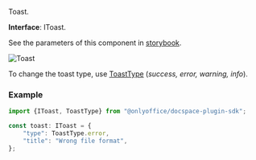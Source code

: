 Toast.

**Interface**: IToast.

See the parameters of this component in [storybook](https://storybook.onlyoffice.io/?path=/docs/components-toast--docs).

![Toast](/assets/images/docspace/toast.png)

To change the toast type, use [ToastType](https://github.com/ONLYOFFICE/docspace-plugin-sdk/blob/master/src/interfaces/components/IToast.ts) (*success, error, warning, info*).

### Example

``` javascript
import {IToast, ToastType} from "@onlyoffice/docspace-plugin-sdk";

const toast: IToast = {
    "type": ToastType.error,
    "title": "Wrong file format",
};
```
